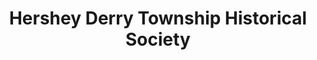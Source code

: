 ---
layout: repo
title: "Hershey Derry Township Historical Society"
id: 13810
permalink: repos/13810/
---